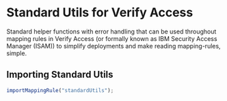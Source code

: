 # Standard Utils for Verify Access
Standard helper functions with error handling that can be used throughout mapping rules in Verify Access (or formally known as IBM Security Access Manager (ISAM)) to simplify deployments and make reading mapping-rules, simple.  

## Importing Standard Utils

```javascript
importMappingRule("standardUtils");
```